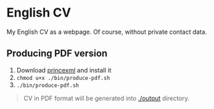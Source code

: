 # English CV

My English CV as a webpage. Of course, without private contact data.

## Producing PDF version
1. Download [princexml](https://www.princexml.com/download/) and install it
1. `chmod u+x ./bin/produce-pdf.sh`
1. `./bin/produce-pdf.sh`

> CV in PDF format will be generated into [./output](output) directory.